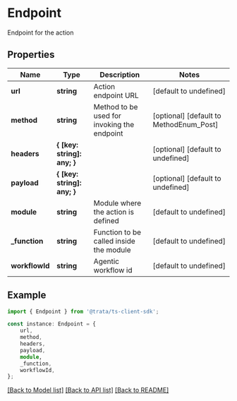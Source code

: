 # Endpoint

Endpoint for the action

## Properties

Name | Type | Description | Notes
------------ | ------------- | ------------- | -------------
**url** | **string** | Action endpoint URL | [default to undefined]
**method** | **string** | Method to be used for invoking the endpoint | [optional] [default to MethodEnum_Post]
**headers** | **{ [key: string]: any; }** |  | [optional] [default to undefined]
**payload** | **{ [key: string]: any; }** |  | [optional] [default to undefined]
**module** | **string** | Module where the action is defined | [default to undefined]
**_function** | **string** | Function to be called inside the module | [default to undefined]
**workflowId** | **string** | Agentic workflow id | [default to undefined]

## Example

```typescript
import { Endpoint } from '@trata/ts-client-sdk';

const instance: Endpoint = {
    url,
    method,
    headers,
    payload,
    module,
    _function,
    workflowId,
};
```

[[Back to Model list]](../README.md#documentation-for-models) [[Back to API list]](../README.md#documentation-for-api-endpoints) [[Back to README]](../README.md)
